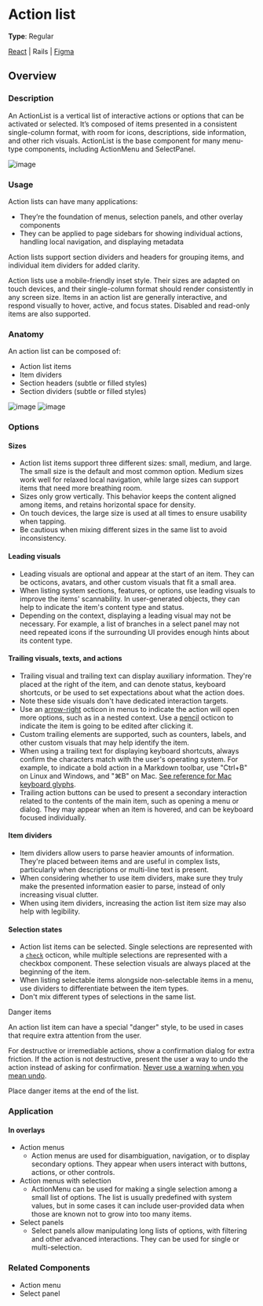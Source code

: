 # Action list

**Type**: Regular

[React](https://primer.style/react/ActionList) | Rails | [Figma](https://www.figma.com/file/GCvY3Qv8czRgZgvl1dG6lp/Primer-Web?node-id=9677%3A44019
)

## Overview
### Description
An ActionList is a vertical list of interactive actions or options that can be activated or selected. It’s composed of items presented in a consistent single-column format, with room for icons, descriptions, side information, and other rich visuals. ActionList is the base component for many menu-type components, including ActionMenu and SelectPanel.

![image](https://user-images.githubusercontent.com/293280/125994797-430b8376-30f8-4971-b476-c5186f9ef6ca.png)

### Usage

Action lists can have many applications:
- They’re the foundation of menus, selection panels, and other overlay components
- They can be applied to page sidebars for showing individual actions, handling local navigation, and displaying metadata

Action lists support section dividers and headers for grouping items, and individual item dividers for added clarity. 

Action lists use a mobile-friendly inset style. Their sizes are adapted on touch devices, and their single-column format should render consistently in any screen size. Items in an action list are generally interactive, and respond visually to hover, active, and focus states. Disabled and read-only items are also supported.


### Anatomy
An action list can be composed of:
- Action list items
- Item dividers
- Section headers (subtle or filled styles)
- Section dividers (subtle or filled styles)

![image](https://user-images.githubusercontent.com/293280/125995889-12a2de9a-7e15-4638-87dd-6796a983f733.png)
![image](https://user-images.githubusercontent.com/293280/125996049-e2af9cc7-c736-4adc-9800-a1d742b7929e.png)

### Options

#### Sizes
- Action list items support three different sizes: small, medium, and large. The small size is the default and most common option. Medium sizes work well for relaxed local navigation, while large sizes can support items that need more breathing room.
- Sizes only grow vertically. This behavior keeps the content aligned among items, and retains horizontal space for density.
- On touch devices, the large size is used at all times to ensure usability when tapping.
- Be cautious when mixing different sizes in the same list to avoid inconsistency.

#### Leading visuals
- Leading visuals are optional and appear at the start of an item. They can be octicons, avatars, and other custom visuals that fit a small area.
- When listing system sections, features, or options, use leading visuals to improve the items' scannability. In user-generated objects, they can help to indicate the item's content type and status.
- Depending on the context, displaying a leading visual may not be necessary. For example, a list of branches in a select panel may not need repeated icons if the surrounding UI provides enough hints about its content type.

#### Trailing visuals, texts, and actions
- Trailing visual and trailing text can display auxiliary information. They're placed at the right of the item, and can denote status, keyboard shortcuts, or be used to set expectations about what the action does.
- Note these side visuals don't have dedicated interaction targets.
- Use an [arrow-right](https://primer.style/octicons/arrow-right-16) octicon in menus to indicate the action will open more options, such as in a nested context. Use a [pencil](https://primer.style/octicons/pencil-16) octicon to indicate the item is going to be edited after clicking it.
- Custom trailing elements are supported, such as counters, labels, and other custom visuals that may help identify the item.
- When using a trailing text for displaying keyboard shortcuts, always confirm the characters match with the user's operating system. For example, to indicate a bold action in a Markdown toolbar, use "Ctrl+B" on Linux and Windows, and "⌘B" on Mac. [See reference for Mac keyboard glyphs](https://support.apple.com/en-us/HT201236).
- Trailing action buttons can be used to present a secondary interaction related to the contents of the main item, such as opening a menu or dialog. They may appear when an item is hovered, and can be keyboard focused individually.

#### Item dividers
- Item dividers allow users to parse heavier amounts of information. They're placed between items and are useful in complex lists, particularly when descriptions or multi-line text is present.
- When considering whether to use item dividers, make sure they truly make the presented information easier to parse, instead of only increasing visual clutter.
- When using item dividers, increasing the action list item size may also help with legibility.

#### Selection states
- Action list items can be selected. Single selections are represented with a <code>[check](https://primer.style/octicons/check-16)</code> octicon, while multiple selections are represented with a checkbox component. These selection visuals are always placed at the beginning of the item.
- When listing selectable items alongside non-selectable items in a menu, use dividers to differentiate between the item types.
- Don't mix different types of selections in the same list.

Danger items

An action list item can have a special "danger" style, to be used in cases that require extra attention from the user.

For destructive or irremediable actions, show a confirmation dialog for extra friction. If the action is not destructive, present the user a way to undo the action instead of asking for confirmation. [Never use a warning when you mean undo](https://alistapart.com/article/neveruseawarning/).

Place danger items at the end of the list.


### Application
#### In overlays
 - Action menus
   -  Action menus are used for disambiguation, navigation, or to display secondary options. They appear when users interact with buttons, actions, or other controls.
- Action menus with selection
  - ActionMenu can be used for making a single selection among a small list of options. The list is usually predefined with system values, but in some cases it can include user-provided data when those are known not to grow into too many items.
- Select panels 
   - Select panels allow manipulating long lists of options, with filtering and other advanced interactions. They can be used for single or multi-selection.



### Related Components
- Action menu
- Select panel

